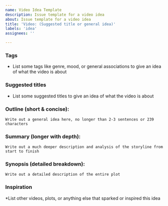 ```yaml
---
name: Video Idea Template
description: Issue template for a video idea
about: Issue template for a video idea
title: 'Video: (Suggested title or general idea)'
labels: 'idea'
assignees: ''

---
```


### Tags

- List some tags like genre, mood, or general associations to give an idea of what the video is about

### Suggested titles

- List some suggested titles to give an idea of what the video is about

### Outline (short & concise):

```
Write out a general idea here, no longer than 2-3 sentences or 239 characters
```

### Summary (longer with depth):

```
Write out a much deeper description and analysis of the storyline from start to finish
```

### Synopsis (detailed breakdown):

```
Write out a detailed description of the entire plot
```

### Inspiration

*List other videos, plots, or anything else that sparked or inspired this idea
